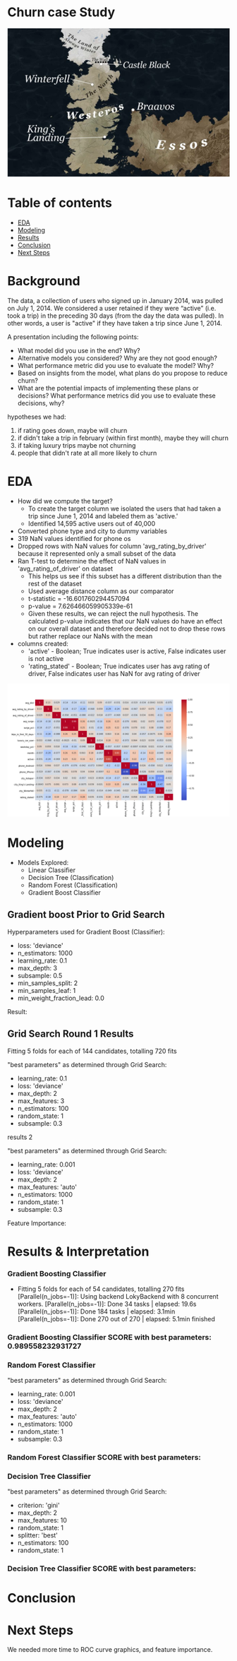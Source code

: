 # Churn case Study
![Banner](images/map.png)

# Table of contents

* [EDA](#EDA)
* [Modeling](#Modeling)
* [Results](#Results)
* [Conclusion](#Conclusion)
* [Next Steps](#Next-Steps)


# Background

The data, a collection of users who signed up in January 2014, was pulled on July 1, 2014. We considered a user retained if they were “active” (i.e. took a trip) in the preceding 30 days (from the day the data was pulled). In other words, a user is "active" if they have taken a trip since June 1, 2014.

A presentation including the following points:

* What model did you use in the end? Why?
* Alternative models you considered? Why are they not good enough?
* What performance metric did you use to evaluate the model? Why?
* Based on insights from the model, what plans do you propose to reduce churn?
* What are the potential impacts of implementing these plans or decisions? What performance metrics did you use to evaluate these decisions, why?

hypotheses we had:
1. if rating goes down, maybe will churn
2. if didn't take a trip in february (within first month), maybe they will churn
3. if taking luxury trips maybe not churning
4. people that didn't rate at all more likely to churn

# EDA

* How did we compute the target? 
    * To create the target column we isolated the users that had taken a trip since June 1, 2014 and labeled them as 'active.'
    * Identified 14,595 active users out of 40,000
* Converted phone type and city to dummy variables
* 319 NaN values identified for phone os
* Dropped rows with NaN values for column 'avg_rating_by_driver' because it represented only a small subset of the data
* Ran T-test to determine the effect of NaN values in 'avg_rating_of_driver' on dataset
    * This helps us see if this subset has a different distribution than the rest of the dataset
    * Used average distance column as our comparator
    * t-statistic = -16.601760294457094
    * p-value = 7.626466059905339e-61
    * Given these results, we can reject the null hypothesis. The calculated p-value indicates that our NaN values do have an effect on our overall dataset and therefore decided not to drop these rows but rather replace our NaNs with the mean
* columns created:
    * 'active' - Boolean; True indicates user is active, False indicates user is not active
    * 'rating_stated' - Boolean; True indicates user has avg rating of driver, False indicates user has NaN for avg rating of driver


![correlation_matrix](images/correlationmatrix.png)


# Modeling
* Models Explored:
    * Linear Classifier
    * Decision Tree (Classification)
    * Random Forest (Classification)
    * Gradient Boost Classifier

## Gradient boost Prior to Grid Search

Hyperparameters used for Gradient Boost (Classifier):
* loss: 'deviance'
* n_estimators: 1000
* learning_rate: 0.1
* max_depth: 3
* subsample: 0.5
* min_samples_split: 2
* min_samples_leaf: 1
* min_weight_fraction_lead: 0.0

Result: 


## Grid Search Round 1 Results
Fitting 5 folds for each of 144 candidates, totalling 720 fits

"best parameters" as determined through Grid Search:

* learning_rate: 0.1
* loss: 'deviance'
* max_depth: 2
* max_features: 3
* n_estimators: 100
* random_state: 1
* subsample: 0.3

results 2

"best parameters" as determined through Grid Search:

* learning_rate: 0.001
* loss: 'deviance'
* max_depth: 2
* max_features: 'auto'
* n_estimators: 1000
* random_state: 1
* subsample: 0.3


Feature Importance:

# Results & Interpretation
### Gradient Boosting Classifier
* Fitting 5 folds for each of 54 candidates, totalling 270 fits
[Parallel(n_jobs=-1)]: Using backend LokyBackend with 8 concurrent workers.
[Parallel(n_jobs=-1)]: Done  34 tasks      | elapsed:   19.6s
[Parallel(n_jobs=-1)]: Done 184 tasks      | elapsed:  3.1min
[Parallel(n_jobs=-1)]: Done 270 out of 270 | elapsed:  5.1min finished

### Gradient Boosting Classifier SCORE with best parameters:  0.989558232931727

### Random Forest Classifier

"best parameters" as determined through Grid Search:

* learning_rate: 0.001
* loss: 'deviance'
* max_depth: 2
* max_features: 'auto'
* n_estimators: 1000
* random_state: 1
* subsample: 0.3

### Random Forest Classifier SCORE with best parameters: 

### Decision Tree Classifier

"best parameters" as determined through Grid Search:

* criterion: 'gini'
* max_depth: 2
* max_features: 10
* random_state: 1
* splitter: 'best'
* n_estimators: 100
* random_state: 1


### Decision Tree Classifier SCORE with best parameters:

# Conclusion 


# Next Steps

We needed more time to ROC curve graphics, and feature importance. 
